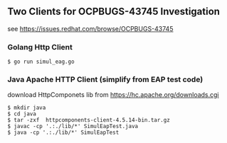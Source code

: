 ## Two Clients for OCPBUGS-43745 Investigation
see https://issues.redhat.com/browse/OCPBUGS-43745

### Golang Http Client
```console
$ go run simul_eag.go
```

### Java Apache HTTP Client (simplify from EAP test code)

download HttpComponets lib from https://hc.apache.org/downloads.cgi
```console
$ mkdir java
$ cd java
$ tar -zxf  httpcomponents-client-4.5.14-bin.tar.gz
$ javac -cp '.:./lib/*' SimulEapTest.java
$ java -cp '.:./lib/*' SimulEapTest
```
